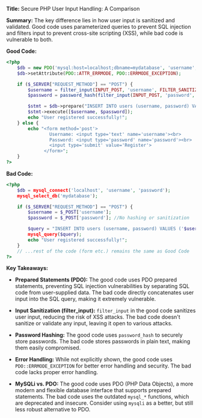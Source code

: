 **Title:** Secure PHP User Input Handling: A Comparison

**Summary:**  The key difference lies in how user input is sanitized and validated. Good code uses parameterized queries to prevent SQL injection and filters input to prevent cross-site scripting (XSS), while bad code is vulnerable to both.

**Good Code:**

```php
<?php
    $db = new PDO('mysql:host=localhost;dbname=mydatabase', 'username', 'password');
    $db->setAttribute(PDO::ATTR_ERRMODE, PDO::ERRMODE_EXCEPTION);

    if ($_SERVER["REQUEST_METHOD"] == "POST") {
        $username = filter_input(INPUT_POST, 'username', FILTER_SANITIZE_STRING);
        $password = password_hash(filter_input(INPUT_POST, 'password', FILTER_SANITIZE_STRING), PASSWORD_DEFAULT); //Hashing for security

        $stmt = $db->prepare("INSERT INTO users (username, password) VALUES (?, ?)");
        $stmt->execute([$username, $password]);
        echo "User registered successfully!";
    } else {
        echo "<form method='post'>
                Username: <input type='text' name='username'><br>
                Password: <input type='password' name='password'><br>
                <input type='submit' value='Register'>
              </form>";
    }
?>
```

**Bad Code:**

```php
<?php
    $db = mysql_connect('localhost', 'username', 'password');
    mysql_select_db('mydatabase');

    if ($_SERVER["REQUEST_METHOD"] == "POST") {
        $username = $_POST['username'];
        $password = $_POST['password']; //No hashing or sanitization

        $query = "INSERT INTO users (username, password) VALUES ('$username', '$password')";
        mysql_query($query);
        echo "User registered successfully!";
    }
    // ...rest of the code (form etc.) remains the same as Good Code
?>
```

**Key Takeaways:**

* **Prepared Statements (PDO):** The good code uses PDO prepared statements, preventing SQL injection vulnerabilities by separating SQL code from user-supplied data.  The bad code directly concatenates user input into the SQL query, making it extremely vulnerable.

* **Input Sanitization (filter_input):**  `filter_input` in the good code sanitizes user input, reducing the risk of XSS attacks.  The bad code doesn't sanitize or validate any input, leaving it open to various attacks.

* **Password Hashing:** The good code uses `password_hash` to securely store passwords. The bad code stores passwords in plain text, making them easily compromised.

* **Error Handling:** While not explicitly shown, the good code uses `PDO::ERRMODE_EXCEPTION` for better error handling and security. The bad code lacks proper error handling.

* **MySQLi vs. PDO:** The good code uses PDO (PHP Data Objects), a more modern and flexible database interface that supports prepared statements.  The bad code uses the outdated `mysql_*` functions, which are deprecated and insecure.  Consider using `mysqli` as a better, but still less robust alternative to PDO.
